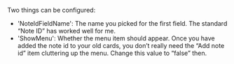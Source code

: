 Two things can be configured:

* 'NoteIdFieldName': The name you picked for the first field. The standard “Note ID” has worked well for me.
* 'ShowMenu': Whether the menu item should appear. Once you have added the note id to your old cards, you don’t really need the “Add note id” item cluttering up the menu. Change this value to “false” then.
